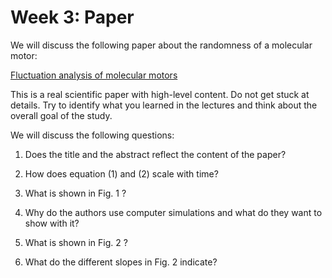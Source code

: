 Week 3: Paper
=======================

We will discuss the following paper about the randomness of a molecular motor:

[Fluctuation analysis of molecular motors](https://doi.org/10.1073/pnas.91.25.11782)

This is a real scientific paper with high-level content. Do not get stuck at details. Try to identify what you learned in the lectures and think about the overall goal of the study.

We will discuss the following questions:

1) Does the title and the abstract reflect the content of the paper?

2) How does equation (1) and (2) scale with time?

3) What is shown in Fig. 1 ?

4) Why do the authors use computer simulations and what do they want to show with it?

5) What is shown in Fig. 2 ?

6) What do the different slopes in Fig. 2 indicate?

